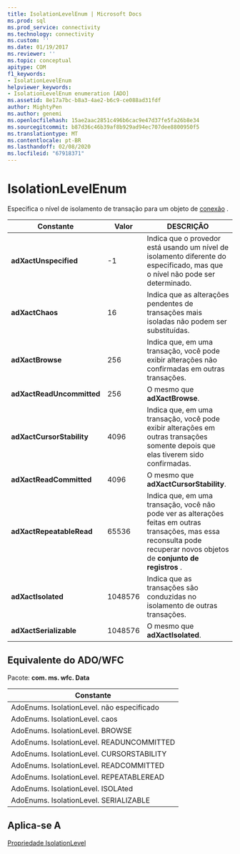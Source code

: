 ```yaml
---
title: IsolationLevelEnum | Microsoft Docs
ms.prod: sql
ms.prod_service: connectivity
ms.technology: connectivity
ms.custom: ''
ms.date: 01/19/2017
ms.reviewer: ''
ms.topic: conceptual
apitype: COM
f1_keywords:
- IsolationLevelEnum
helpviewer_keywords:
- IsolationLevelEnum enumeration [ADO]
ms.assetid: 8e17a7bc-b8a3-4ae2-b6c9-ce088ad31fdf
author: MightyPen
ms.author: genemi
ms.openlocfilehash: 15ae2aac2851c496b6cac9e47d37fe5fa26b8e34
ms.sourcegitcommit: b87d36c46b39af8b929ad94ec707dee8800950f5
ms.translationtype: MT
ms.contentlocale: pt-BR
ms.lasthandoff: 02/08/2020
ms.locfileid: "67918371"
---
```

# <a name="isolationlevelenum"></a>IsolationLevelEnum
Especifica o nível de isolamento de transação para um objeto de [conexão](../../../ado/reference/ado-api/connection-object-ado.md) .  
  
|Constante|Valor|DESCRIÇÃO|  
|--------------|-----------|-----------------|  
|**adXactUnspecified**|-1|Indica que o provedor está usando um nível de isolamento diferente do especificado, mas que o nível não pode ser determinado.|  
|**adXactChaos**|16|Indica que as alterações pendentes de transações mais isoladas não podem ser substituídas.|  
|**adXactBrowse**|256|Indica que, em uma transação, você pode exibir alterações não confirmadas em outras transações.|  
|**adXactReadUncommitted**|256|O mesmo que **adXactBrowse**.|  
|**adXactCursorStability**|4096|Indica que, em uma transação, você pode exibir alterações em outras transações somente depois que elas tiverem sido confirmadas.|  
|**adXactReadCommitted**|4096|O mesmo que **adXactCursorStability**.|  
|**adXactRepeatableRead**|65536|Indica que, em uma transação, você não pode ver as alterações feitas em outras transações, mas essa reconsulta pode recuperar novos objetos de **conjunto de registros** .|  
|**adXactIsolated**|1048576|Indica que as transações são conduzidas no isolamento de outras transações.|  
|**adXactSerializable**|1048576|O mesmo que **adXactIsolated**.|  
  
## <a name="adowfc-equivalent"></a>Equivalente do ADO/WFC  
 Pacote: **com. ms. wfc. Data**  
  
|Constante|  
|--------------|  
|AdoEnums. IsolationLevel. não especificado|  
|AdoEnums. IsolationLevel. caos|  
|AdoEnums. IsolationLevel. BROWSE|  
|AdoEnums. IsolationLevel. READUNCOMMITTED|  
|AdoEnums. IsolationLevel. CURSORSTABILITY|  
|AdoEnums. IsolationLevel. READCOMMITTED|  
|AdoEnums. IsolationLevel. REPEATABLEREAD|  
|AdoEnums. IsolationLevel. ISOLAted|  
|AdoEnums. IsolationLevel. SERIALIZABLE|  
  
## <a name="applies-to"></a>Aplica-se A  
 [Propriedade IsolationLevel](../../../ado/reference/ado-api/isolationlevel-property.md)
